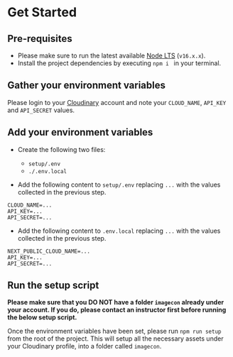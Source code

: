 # Get Started

## Pre-requisites

- Please make sure to run the latest available [Node LTS](https://nodejs.org/en/download/) (`v16.x.x`).
- Install the project dependencies by executing `npm i ` in your terminal.

## Gather your environment variables

Please login to your [Cloudinary](https://cloudinary.com/users/login) account and note your `CLOUD_NAME`, `API_KEY` and `API_SECRET` values.

## Add your environment variables

- Create the following two files:

  - `setup/.env`
  - `./.env.local`

- Add the following content to `setup/.env` replacing `...` with the values collected in the previous step.

```
CLOUD_NAME=...
API_KEY=...
API_SECRET=...
```

- Add the following content to `.env.local` replacing `...` with the values collected in the previous step.

```
NEXT_PUBLIC_CLOUD_NAME=...
API_KEY=...
API_SECRET=...
```

## Run the setup script

**Please make sure that you DO NOT have a folder `imagecon` already under your account. If you do, please contact an instructor first before running the below setup script.**

Once the environment variables have been set, please run `npm run setup` from the root of the project. This will setup all the necessary assets under your Cloudinary profile, into a folder called `imagecon`.
